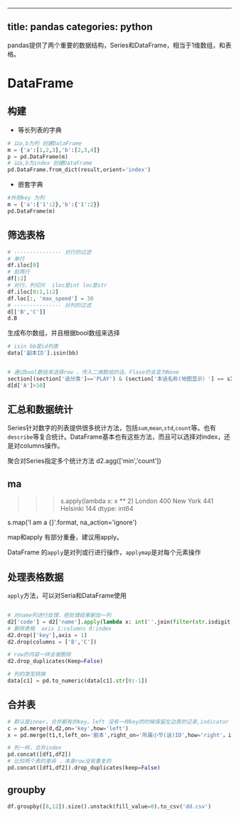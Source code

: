 
---
title: pandas
categories: python
---

pandas提供了两个重要的数据结构，Series和DataFrame，相当于1维数组，和表格。

# DataFrame

## 构建

- 等长列表的字典

```python
# 以a,b为列 创建DataFrame
m = {'a':[1,2,3],'b':[2,3,4]}
p = pd.DataFrame(m)
# 以a,b为index 创建DataFrame
pd.DataFrame.from_dict(result,orient='index')
```
- 嵌套字典

```python
#外侧key 为列
m = {'a':{'1':2},'b':{'1':2}}
pd.DataFrame(m)
```
## 筛选表格
```python
# --------------- 对行的过滤
# 单行
df.iloc[0]
# 前两行
df[:2]
# 对行，列切片  iloc是int loc是str
df.iloc[0:1,1:2]
df.loc[:, 'max_speed'] = 30
# --------------- 对列的过滤
d[['B','C']]
d.B
```

生成布尔数组，并且根据bool数组来选择
```python
# isin bb是id列表
data['副本ID'].isin(bb)


# 通过bool数组来选择row ，传入二维数组的话，Flase的会变为None
section[(section['话分类']=='PLAY') & (section['本话名称(地图显示）'] == sId)]
d[d['A']>10]
```

## 汇总和数据统计

Series针对数字的列表提供很多统计方法，包括`sum`,`mean`,`std`,`count`等。也有`describe`等复合统计。DataFrame基本也有这些方法，而且可以选择对index，还是对columns操作。

聚合对Series指定多个统计方法
d2.agg(['min','count'])


## ma

>>> s.apply(lambda x: x ** 2)
London      400
New York    441
Helsinki    144
dtype: int64

s.map('I am a {}'.format, na_action='ignore')

map和apply 有部分重叠，建议用apply。

DataFrame 的`apply`是对列或行进行操作，`applymap`是对每个元素操作

## 处理表格数据

`apply`方法，可以对Seria和DataFrame使用
```python

# 对name列进行处理，把处理结果新加一列
d2['code'] = d2['name'].apply(lambda x: int(''.join(filter(str.isdigit, x))))
# 删除表格  axis 1:columns 0:index
d2.drop(['key'],axis = 1)
d2.drop(columns = ['B','C'])

# row的内容一样会被删除
d2.drop_duplicates(Keep=False)

# 列的类型转换
data[c1] = pd.to_numeric(data[c1].str[0:-1])
```

## 合并表

```python
# 默认是inner，合并都有的key。left 没有一样key的时候保留左边表的记录,indicator 标记合并的key是否一边缺少
c = pd.merge(d,d2,on='key',how='left')
x = pd.merge(t1,t,left_on='剧本',right_on='所属小节(话)ID',how='right'，indicator = True)

# 列一样，合并index
pd.concat([df1,df2])
# 比较两个表的差异 ，本身row没有重复的
pd.concat([df1,df2]).drop_duplicates(keep=False)

```

## groupby

```python
df.groupby([8,12]).size().unstack(fill_value=0).to_csv('dd.csv')
```